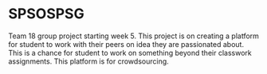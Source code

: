 # SPSOSPSG
Team 18 group project starting week 5. This project is on creating a platform for student to work 
with their peers on idea they are passionated about. This is a chance for student to work on something 
beyond their classwork assignments. This platform is for crowdsourcing.
